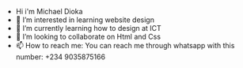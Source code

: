 - Hi i'm Michael Dioka
- 👀 I’m interested in learning website design
- 🌱 I’m currently learning how to design at ICT
- 💞️ I’m looking to collaborate on Html and Css
- 📫 How to reach me: You can reach me through whatsapp with this number: +234 9035875166

<!---
MikkyLucy/MikkyLucy is a ✨ special ✨ repository because its `README.md` (this file) appears on your GitHub profile.
You can click the Preview link to take a look at your changes.
--->
